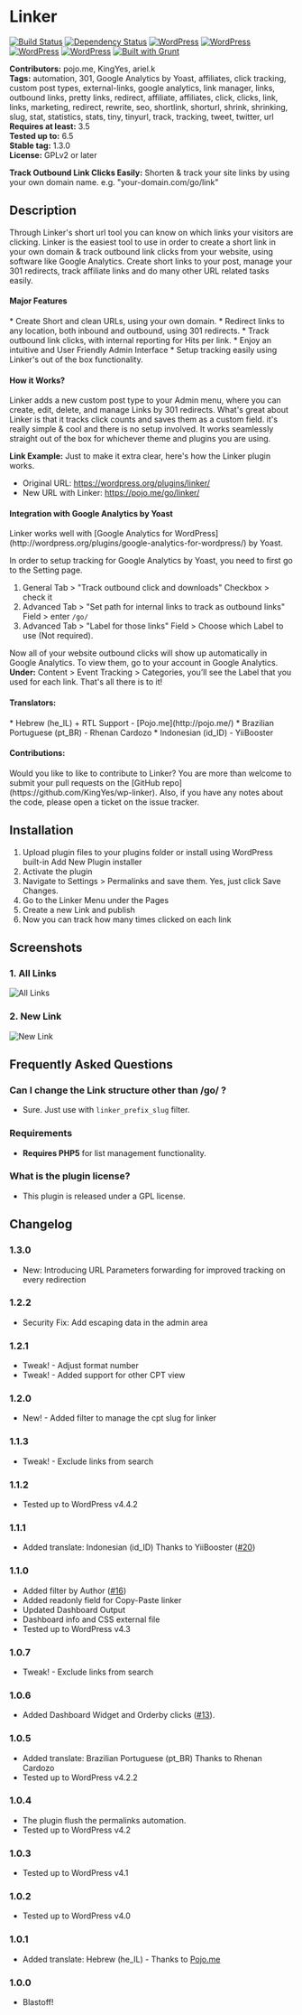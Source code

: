 # Linker #
[![Build Status](https://travis-ci.org/KingYes/wp-linker.svg?branch=master)](https://travis-ci.org/KingYes/wp-linker) [![Dependency Status](https://david-dm.org/KingYes/wp-linker/dev-status.svg)](https://david-dm.org/KingYes/wp-linker#info=devDependencies) [![WordPress](https://img.shields.io/wordpress/v/linker.svg?style=flat-square)](https://wordpress.org/plugins/linker/) [![WordPress](https://img.shields.io/wordpress/plugin/r/linker.svg?style=flat-square)](https://wordpress.org/plugins/linker/) [![WordPress](https://img.shields.io/wordpress/plugin/v/linker.svg?style=flat-square)](https://wordpress.org/plugins/linker/) [![WordPress](https://img.shields.io/wordpress/plugin/dt/linker.svg?style=flat-square)](https://wordpress.org/plugins/linker/) [![Built with Grunt](https://cdn.gruntjs.com/builtwith.svg)](http://gruntjs.com/)

**Contributors:** pojo.me, KingYes, ariel.k  
**Tags:** automation, 301, Google Analytics by Yoast, affiliates, click tracking, custom post types, external-links, google analytics, link manager, links, outbound links, pretty links, redirect, affiliate, affiliates, click, clicks, link, links, marketing, redirect, rewrite, seo, shortlink, shorturl, shrink, shrinking, slug, stat, statistics, stats, tiny, tinyurl, track, tracking, tweet, twitter, url  
**Requires at least:** 3.5  
**Tested up to:** 6.5  
**Stable tag:** 1.3.0  
**License:** GPLv2 or later  

**Track Outbound Link Clicks Easily:** Shorten & track your site links by using your own domain name. e.g. "your-domain.com/go/link"  

## Description ##

Through Linker's short url tool you can know on which links your visitors are clicking. Linker is the easiest tool to use in order to create a short link in your own domain & track outbound link clicks from your website, using software like Google Analytics.
Create short links to your post, manage your 301 redirects, track affiliate links and do many other URL related tasks easily.

<h4>Major Features</h4>
* Create Short and clean URLs, using your own domain.
* Redirect links to any location, both inbound and outbound, using 301 redirects.
* Track outbound link clicks, with internal reporting for Hits per link.
* Enjoy an intuitive and User Friendly Admin Interface
* Setup tracking easily using Linker's out of the box functionality.

<h4>How it Works?</h4>
Linker adds a new custom post type to your Admin menu, where you can create, edit, delete, and manage Links by 301 redirects. What's great about Linker is that it tracks click counts and saves them as a custom field. it's really simple & cool and there is no setup involved. It works seamlessly straight out of the box for whichever theme and plugins you are using.

**<strong>Link Example</strong>:** Just to make it extra clear, here's how the Linker plugin works.  

* Original URL: https://wordpress.org/plugins/linker/
* New URL with Linker: https://pojo.me/go/linker/

<h4>Integration with Google Analytics by Yoast</h4>
Linker works well with [Google Analytics for WordPress](http://wordpress.org/plugins/google-analytics-for-wordpress/) by Yoast.

In order to setup tracking for Google Analytics by Yoast, you need to first go to the Setting page.

1. General Tab > "Track outbound click and downloads" Checkbox > check it
1. Advanced Tab > "Set path for internal links to track as outbound links" Field > enter `/go/`
1. Advanced Tab > "Label for those links" Field > Choose which Label to use (Not required).

Now all of your website outbound clicks will show up automatically in Google Analytics. To view them, go to your account in Google Analytics.
<br />
**Under:** Content > Event Tracking > Categories, you’ll see the Label that you used for each link. That's all there is to it!  

<h4>Translators:</h4>
* Hebrew (he_IL) + RTL Support - [Pojo.me](http://pojo.me/)
* Brazilian Portuguese (pt_BR) - Rhenan Cardozo
* Indonesian (id_ID) - YiiBooster

<h4>Contributions:</h4>
Would you like to like to contribute to Linker? You are more than welcome to submit your pull requests on the [GitHub repo](https://github.com/KingYes/wp-linker). Also, if you have any notes about the code, please open a ticket on the issue tracker.

## Installation ##

1. Upload plugin files to your plugins folder or install using WordPress built-in Add New Plugin installer
1. Activate the plugin
1. Navigate to Settings > Permalinks and save them. Yes, just click Save Changes.
1. Go to the Linker Menu under the Pages
1. Create a new Link and publish
1. Now you can track how many times clicked on each link

## Screenshots ##

### 1. All Links ###
![All Links](http://s.wordpress.org/extend/plugins/linker/screenshot-1.png)

### 2. New Link ###
![New Link](http://s.wordpress.org/extend/plugins/linker/screenshot-2.png)


## Frequently Asked Questions ##

### Can I change the Link structure other than /go/ ? ###
* Sure. Just use with `linker_prefix_slug` filter.

### Requirements ###
* __Requires PHP5__ for list management functionality.

### What is the plugin license? ###
* This plugin is released under a GPL license.


## Changelog ##

### 1.3.0 ###
* New: Introducing URL Parameters forwarding for improved tracking on every redirection

### 1.2.2 ###
* Security Fix: Add escaping data in the admin area

### 1.2.1 ###
* Tweak! - Adjust format number
* Tweak! - Added support for other CPT view

### 1.2.0 ###
* New! - Added filter to manage the cpt slug for linker

### 1.1.3 ###
* Tweak! - Exclude links from search

### 1.1.2 ###
* Tested up to WordPress v4.4.2

### 1.1.1 ###
* Added translate: Indonesian (id_ID) Thanks to YiiBooster ([#20](https://github.com/KingYes/wp-linker/pull/20))

### 1.1.0 ###
* Added filter by Author ([#16](https://github.com/KingYes/wp-linker/pull/16))
* Added readonly field for Copy-Paste linker
* Updated Dashboard Output
* Dashboard info and CSS external file
* Tested up to WordPress v4.3

### 1.0.7 ###
* Tweak! - Exclude links from search

### 1.0.6 ###
* Added Dashboard Widget and Orderby clicks ([#13](https://github.com/KingYes/wp-linker/pull/13)).

### 1.0.5 ###
* Added translate: Brazilian Portuguese (pt_BR) Thanks to Rhenan Cardozo
* Tested up to WordPress v4.2.2

### 1.0.4 ###
* The plugin flush the permalinks automation.
* Tested up to WordPress v4.2

### 1.0.3 ###
* Tested up to WordPress v4.1

### 1.0.2 ###
* Tested up to WordPress v4.0

### 1.0.1 ###
* Added translate: Hebrew (he_IL) - Thanks to [Pojo.me](http://pojo.me/)

### 1.0.0 ###
* Blastoff!
